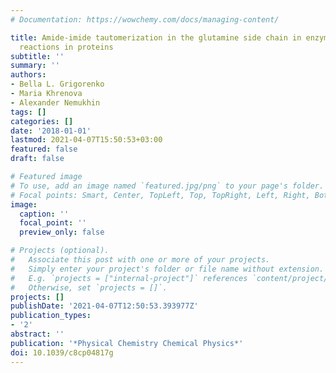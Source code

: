 ```yaml
---
# Documentation: https://wowchemy.com/docs/managing-content/

title: Amide-imide tautomerization in the glutamine side chain in enzymatic and photochemical
  reactions in proteins
subtitle: ''
summary: ''
authors:
- Bella L. Grigorenko
- Maria Khrenova
- Alexander Nemukhin
tags: []
categories: []
date: '2018-01-01'
lastmod: 2021-04-07T15:50:53+03:00
featured: false
draft: false

# Featured image
# To use, add an image named `featured.jpg/png` to your page's folder.
# Focal points: Smart, Center, TopLeft, Top, TopRight, Left, Right, BottomLeft, Bottom, BottomRight.
image:
  caption: ''
  focal_point: ''
  preview_only: false

# Projects (optional).
#   Associate this post with one or more of your projects.
#   Simply enter your project's folder or file name without extension.
#   E.g. `projects = ["internal-project"]` references `content/project/deep-learning/index.md`.
#   Otherwise, set `projects = []`.
projects: []
publishDate: '2021-04-07T12:50:53.393977Z'
publication_types:
- '2'
abstract: ''
publication: '*Physical Chemistry Chemical Physics*'
doi: 10.1039/c8cp04817g
---
```

